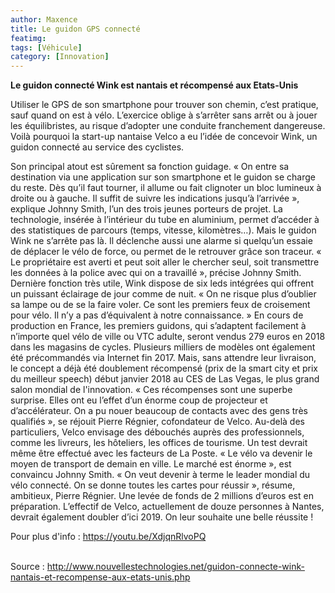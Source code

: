 ```yaml
---
author: Maxence
title: Le guidon GPS connecté
featimg:
tags: [Véhicule]
category: [Innovation]
---
```

**Le guidon connecté Wink est nantais et récompensé aux Etats-Unis**

Utiliser le GPS de son smartphone pour trouver son chemin, c’est pratique, sauf quand on est à vélo. L’exercice oblige à s’arrêter sans arrêt ou à jouer les équilibristes, au risque d’adopter une conduite franchement dangereuse. Voilà pourquoi la start-up nantaise Velco a eu l’idée de concevoir Wink, un guidon connecté au service des cyclistes.
 
Son principal atout est sûrement sa fonction guidage. « On entre sa destination via une application sur son smartphone et le guidon se charge du reste. Dès qu’il faut tourner, il allume ou fait clignoter un bloc lumineux à droite ou à gauche. Il suffit de suivre les indications jusqu’à l’arrivée », explique Johnny Smith, l’un des trois jeunes porteurs de projet. La technologie, insérée à l’intérieur du tube en aluminium, permet d’accéder à des statistiques de parcours (temps, vitesse, kilomètres…).
Mais le guidon Wink ne s’arrête pas là. Il déclenche aussi une alarme si quelqu’un essaie de déplacer le vélo de force, ou permet de le retrouver grâce son traceur. « Le propriétaire est averti et peut soit aller le chercher seul, soit transmettre les données à la police avec qui on a travaillé », précise Johnny Smith.
Dernière fonction très utile, Wink dispose de six leds intégrées qui offrent un puissant éclairage de jour comme de nuit. « On ne risque plus d’oublier sa lampe ou de se la faire voler. Ce sont les premiers feux de croisement pour vélo. Il n’y a pas d’équivalent à notre connaissance. »
En cours de production en France, les premiers guidons, qui s’adaptent facilement à n’importe quel vélo de ville ou VTC adulte, seront vendus 279 euros en 2018 dans les magasins de cycles. Plusieurs milliers de modèles ont également été précommandés via Internet fin 2017. Mais, sans attendre leur livraison, le concept a déjà été doublement récompensé (prix de la smart city et prix du meilleur speech) début janvier 2018 au CES de Las Vegas, le  plus grand salon mondial de l'innovation. « Ces récompenses sont une superbe surprise. Elles ont eu l’effet d’un énorme coup de projecteur et d’accélérateur. On a pu nouer beaucoup de contacts avec des gens très qualifiés », se réjouit Pierre Régnier, cofondateur de Velco.
Au-delà des particuliers, Velco envisage des débouchés auprès des professionnels, comme les livreurs, les hôteliers, les offices de tourisme. Un test devrait même être effectué avec les facteurs de La Poste. « Le vélo va devenir le moyen de transport de demain en ville. Le marché est énorme », est convaincu Johnny Smith. « On veut devenir à terme le leader mondial du vélo connecté. On se donne toutes les cartes pour réussir », résume, ambitieux, Pierre Régnier.
Une levée de fonds de 2 millions d’euros est en préparation. L’effectif de Velco, actuellement de douze personnes à Nantes, devrait également doubler d’ici 2019. On leur souhaite une belle réussite !

Pour plus d'info : <https://youtu.be/XdjqnRlvoPQ>

<br>Source : <http://www.nouvellestechnologies.net/guidon-connecte-wink-nantais-et-recompense-aux-etats-unis.php>
